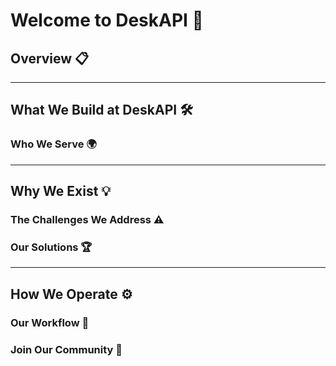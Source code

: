 # Welcome to DeskAPI 🌟

## Overview 📋

---

## What We Build at DeskAPI 🛠️

### Who We Serve 🌍

---

## Why We Exist 💡

### The Challenges We Address ⚠️

### Our Solutions 🏆

---

## How We Operate ⚙️

### Our Workflow 🔄

### Join Our Community 🤝
